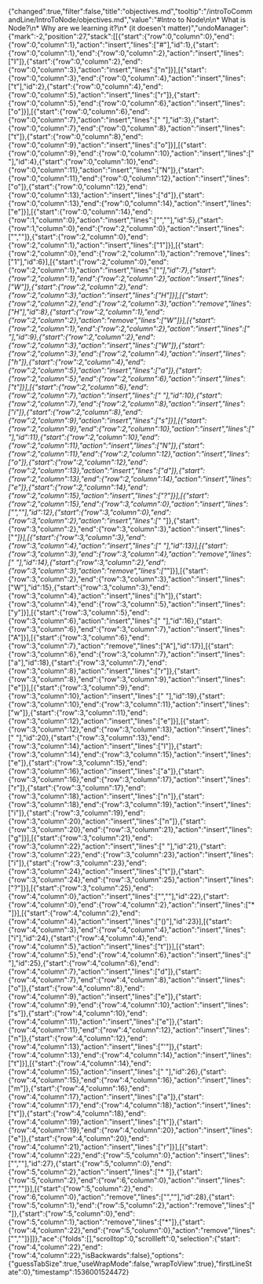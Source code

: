 {"changed":true,"filter":false,"title":"objectives.md","tooltip":"/introToCommandLine/IntroToNode/objectives.md","value":"#Intro to Node\n\n* What is Node?\n* Why are we learning it?\n* (it doesen't matter)","undoManager":{"mark":-2,"position":27,"stack":[[{"start":{"row":0,"column":0},"end":{"row":0,"column":1},"action":"insert","lines":["#"],"id":1},{"start":{"row":0,"column":1},"end":{"row":0,"column":2},"action":"insert","lines":["I"]},{"start":{"row":0,"column":2},"end":{"row":0,"column":3},"action":"insert","lines":["n"]}],[{"start":{"row":0,"column":3},"end":{"row":0,"column":4},"action":"insert","lines":["t"],"id":2},{"start":{"row":0,"column":4},"end":{"row":0,"column":5},"action":"insert","lines":["r"]},{"start":{"row":0,"column":5},"end":{"row":0,"column":6},"action":"insert","lines":["o"]}],[{"start":{"row":0,"column":6},"end":{"row":0,"column":7},"action":"insert","lines":[" "],"id":3},{"start":{"row":0,"column":7},"end":{"row":0,"column":8},"action":"insert","lines":["t"]},{"start":{"row":0,"column":8},"end":{"row":0,"column":9},"action":"insert","lines":["o"]}],[{"start":{"row":0,"column":9},"end":{"row":0,"column":10},"action":"insert","lines":[" "],"id":4},{"start":{"row":0,"column":10},"end":{"row":0,"column":11},"action":"insert","lines":["N"]},{"start":{"row":0,"column":11},"end":{"row":0,"column":12},"action":"insert","lines":["o"]},{"start":{"row":0,"column":12},"end":{"row":0,"column":13},"action":"insert","lines":["d"]},{"start":{"row":0,"column":13},"end":{"row":0,"column":14},"action":"insert","lines":["e"]}],[{"start":{"row":0,"column":14},"end":{"row":1,"column":0},"action":"insert","lines":["",""],"id":5},{"start":{"row":1,"column":0},"end":{"row":2,"column":0},"action":"insert","lines":["",""]},{"start":{"row":2,"column":0},"end":{"row":2,"column":1},"action":"insert","lines":["1"]}],[{"start":{"row":2,"column":0},"end":{"row":2,"column":1},"action":"remove","lines":["1"],"id":6}],[{"start":{"row":2,"column":0},"end":{"row":2,"column":1},"action":"insert","lines":["*"],"id":7},{"start":{"row":2,"column":1},"end":{"row":2,"column":2},"action":"insert","lines":["W"]},{"start":{"row":2,"column":2},"end":{"row":2,"column":3},"action":"insert","lines":["H"]}],[{"start":{"row":2,"column":2},"end":{"row":2,"column":3},"action":"remove","lines":["H"],"id":8},{"start":{"row":2,"column":1},"end":{"row":2,"column":2},"action":"remove","lines":["W"]}],[{"start":{"row":2,"column":1},"end":{"row":2,"column":2},"action":"insert","lines":[" "],"id":9},{"start":{"row":2,"column":2},"end":{"row":2,"column":3},"action":"insert","lines":["W"]},{"start":{"row":2,"column":3},"end":{"row":2,"column":4},"action":"insert","lines":["h"]},{"start":{"row":2,"column":4},"end":{"row":2,"column":5},"action":"insert","lines":["a"]},{"start":{"row":2,"column":5},"end":{"row":2,"column":6},"action":"insert","lines":["t"]}],[{"start":{"row":2,"column":6},"end":{"row":2,"column":7},"action":"insert","lines":[" "],"id":10},{"start":{"row":2,"column":7},"end":{"row":2,"column":8},"action":"insert","lines":["i"]},{"start":{"row":2,"column":8},"end":{"row":2,"column":9},"action":"insert","lines":["s"]}],[{"start":{"row":2,"column":9},"end":{"row":2,"column":10},"action":"insert","lines":[" "],"id":11},{"start":{"row":2,"column":10},"end":{"row":2,"column":11},"action":"insert","lines":["N"]},{"start":{"row":2,"column":11},"end":{"row":2,"column":12},"action":"insert","lines":["o"]},{"start":{"row":2,"column":12},"end":{"row":2,"column":13},"action":"insert","lines":["d"]},{"start":{"row":2,"column":13},"end":{"row":2,"column":14},"action":"insert","lines":["e"]},{"start":{"row":2,"column":14},"end":{"row":2,"column":15},"action":"insert","lines":["?"]}],[{"start":{"row":2,"column":15},"end":{"row":3,"column":0},"action":"insert","lines":["",""],"id":12},{"start":{"row":3,"column":0},"end":{"row":3,"column":2},"action":"insert","lines":["* "]},{"start":{"row":3,"column":2},"end":{"row":3,"column":3},"action":"insert","lines":["*"]}],[{"start":{"row":3,"column":3},"end":{"row":3,"column":4},"action":"insert","lines":[" "],"id":13}],[{"start":{"row":3,"column":3},"end":{"row":3,"column":4},"action":"remove","lines":[" "],"id":14},{"start":{"row":3,"column":2},"end":{"row":3,"column":3},"action":"remove","lines":["*"]}],[{"start":{"row":3,"column":2},"end":{"row":3,"column":3},"action":"insert","lines":["W"],"id":15},{"start":{"row":3,"column":3},"end":{"row":3,"column":4},"action":"insert","lines":["h"]},{"start":{"row":3,"column":4},"end":{"row":3,"column":5},"action":"insert","lines":["y"]}],[{"start":{"row":3,"column":5},"end":{"row":3,"column":6},"action":"insert","lines":[" "],"id":16},{"start":{"row":3,"column":6},"end":{"row":3,"column":7},"action":"insert","lines":["A"]}],[{"start":{"row":3,"column":6},"end":{"row":3,"column":7},"action":"remove","lines":["A"],"id":17}],[{"start":{"row":3,"column":6},"end":{"row":3,"column":7},"action":"insert","lines":["a"],"id":18},{"start":{"row":3,"column":7},"end":{"row":3,"column":8},"action":"insert","lines":["r"]},{"start":{"row":3,"column":8},"end":{"row":3,"column":9},"action":"insert","lines":["e"]}],[{"start":{"row":3,"column":9},"end":{"row":3,"column":10},"action":"insert","lines":[" "],"id":19},{"start":{"row":3,"column":10},"end":{"row":3,"column":11},"action":"insert","lines":["w"]},{"start":{"row":3,"column":11},"end":{"row":3,"column":12},"action":"insert","lines":["e"]}],[{"start":{"row":3,"column":12},"end":{"row":3,"column":13},"action":"insert","lines":[" "],"id":20},{"start":{"row":3,"column":13},"end":{"row":3,"column":14},"action":"insert","lines":["l"]},{"start":{"row":3,"column":14},"end":{"row":3,"column":15},"action":"insert","lines":["e"]},{"start":{"row":3,"column":15},"end":{"row":3,"column":16},"action":"insert","lines":["a"]},{"start":{"row":3,"column":16},"end":{"row":3,"column":17},"action":"insert","lines":["r"]},{"start":{"row":3,"column":17},"end":{"row":3,"column":18},"action":"insert","lines":["n"]},{"start":{"row":3,"column":18},"end":{"row":3,"column":19},"action":"insert","lines":["i"]},{"start":{"row":3,"column":19},"end":{"row":3,"column":20},"action":"insert","lines":["n"]},{"start":{"row":3,"column":20},"end":{"row":3,"column":21},"action":"insert","lines":["g"]}],[{"start":{"row":3,"column":21},"end":{"row":3,"column":22},"action":"insert","lines":[" "],"id":21},{"start":{"row":3,"column":22},"end":{"row":3,"column":23},"action":"insert","lines":["i"]},{"start":{"row":3,"column":23},"end":{"row":3,"column":24},"action":"insert","lines":["t"]},{"start":{"row":3,"column":24},"end":{"row":3,"column":25},"action":"insert","lines":["?"]}],[{"start":{"row":3,"column":25},"end":{"row":4,"column":0},"action":"insert","lines":["",""],"id":22},{"start":{"row":4,"column":0},"end":{"row":4,"column":2},"action":"insert","lines":["* "]}],[{"start":{"row":4,"column":2},"end":{"row":4,"column":4},"action":"insert","lines":["()"],"id":23}],[{"start":{"row":4,"column":3},"end":{"row":4,"column":4},"action":"insert","lines":["i"],"id":24},{"start":{"row":4,"column":4},"end":{"row":4,"column":5},"action":"insert","lines":["t"]}],[{"start":{"row":4,"column":5},"end":{"row":4,"column":6},"action":"insert","lines":[" "],"id":25},{"start":{"row":4,"column":6},"end":{"row":4,"column":7},"action":"insert","lines":["d"]},{"start":{"row":4,"column":7},"end":{"row":4,"column":8},"action":"insert","lines":["o"]},{"start":{"row":4,"column":8},"end":{"row":4,"column":9},"action":"insert","lines":["e"]},{"start":{"row":4,"column":9},"end":{"row":4,"column":10},"action":"insert","lines":["s"]},{"start":{"row":4,"column":10},"end":{"row":4,"column":11},"action":"insert","lines":["e"]},{"start":{"row":4,"column":11},"end":{"row":4,"column":12},"action":"insert","lines":["n"]},{"start":{"row":4,"column":12},"end":{"row":4,"column":13},"action":"insert","lines":["'"]},{"start":{"row":4,"column":13},"end":{"row":4,"column":14},"action":"insert","lines":["t"]}],[{"start":{"row":4,"column":14},"end":{"row":4,"column":15},"action":"insert","lines":[" "],"id":26},{"start":{"row":4,"column":15},"end":{"row":4,"column":16},"action":"insert","lines":["m"]},{"start":{"row":4,"column":16},"end":{"row":4,"column":17},"action":"insert","lines":["a"]},{"start":{"row":4,"column":17},"end":{"row":4,"column":18},"action":"insert","lines":["t"]},{"start":{"row":4,"column":18},"end":{"row":4,"column":19},"action":"insert","lines":["t"]},{"start":{"row":4,"column":19},"end":{"row":4,"column":20},"action":"insert","lines":["e"]},{"start":{"row":4,"column":20},"end":{"row":4,"column":21},"action":"insert","lines":["r"]}],[{"start":{"row":4,"column":22},"end":{"row":5,"column":0},"action":"insert","lines":["",""],"id":27},{"start":{"row":5,"column":0},"end":{"row":5,"column":2},"action":"insert","lines":["* "]},{"start":{"row":5,"column":2},"end":{"row":6,"column":0},"action":"insert","lines":["",""]}],[{"start":{"row":5,"column":2},"end":{"row":6,"column":0},"action":"remove","lines":["",""],"id":28},{"start":{"row":5,"column":1},"end":{"row":5,"column":2},"action":"remove","lines":[" "]},{"start":{"row":5,"column":0},"end":{"row":5,"column":1},"action":"remove","lines":["*"]},{"start":{"row":4,"column":22},"end":{"row":5,"column":0},"action":"remove","lines":["",""]}]]},"ace":{"folds":[],"scrolltop":0,"scrollleft":0,"selection":{"start":{"row":4,"column":22},"end":{"row":4,"column":22},"isBackwards":false},"options":{"guessTabSize":true,"useWrapMode":false,"wrapToView":true},"firstLineState":0},"timestamp":1536001524472}
